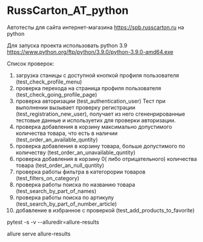 # RussCarton_AT_python
Автотесты для сайта интернет-магазина https://spb.russcarton.ru на python

Для запуска проекта использовать python 3.9
https://www.python.org/ftp/python/3.9.0/python-3.9.0-amd64.exe

Список проверок:
1) загрузка станицы с доступной кнопкой профиля пользователя (test_check_profile_menu)
2) проверка перехода на страница профиля пользователя (test_check_going_profile_page)
3) проверка авторизации (test_authentication_user)
    Тест при выполнении вызывает проверку регистрации (test_registration_new_user), 
    получает из него сгененрированные тестовые данные и используетих для проверки авторизации.
4) проверка добавления в корзину максимально допустимого количества товара, 
    что есть в наличии (test_order_an_available_quntity)
5) проверка добавления в корзину товара, 
    больше допустимого по количеству (test_order_an_unavailable_quntity)
6) проверка добавления в корзину 0( либо отрицательного) количества товара (test_order_an_null_quntity)
7) проверка работы фильтра в категорории товаров (test_filters_on_category)
8) проверка работы поиска по названию товара (test_search_by_part_of_names)
9) проверка работы поиска по артикулу (test_search_by_part_of_number_article)
11) добавление в избранное с проверкой (test_add_products_to_favorite)

pytest -s -v --alluredir=allure-results

allure serve allure-results
